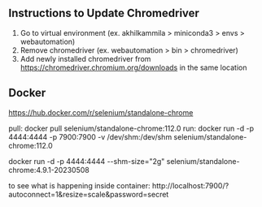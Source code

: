 ## Instructions to Update Chromedriver
1. Go to virtual environment (ex. akhilkammila > miniconda3 > envs > webautomation)
2. Remove chromedriver (ex. webautomation > bin > chromedriver)
3. Add newly installed chromedriver from https://chromedriver.chromium.org/downloads in the same location

## Docker
https://hub.docker.com/r/selenium/standalone-chrome

pull:
docker pull selenium/standalone-chrome:112.0
run:
docker run -d -p 4444:4444 -p 7900:7900 -v /dev/shm:/dev/shm selenium/standalone-chrome:112.0

docker run -d -p 4444:4444 --shm-size="2g" selenium/standalone-chrome:4.9.1-20230508

to see what is happening inside container:
http://localhost:7900/?autoconnect=1&resize=scale&password=secret
